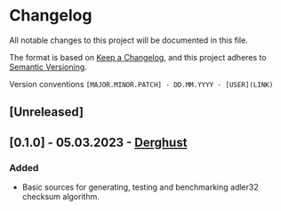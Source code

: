 # Changelog

All notable changes to this project will be documented in this file.

The format is based on [Keep a Changelog](https://keepachangelog.com/en/1.0.0/),
and this project adheres to [Semantic Versioning](https://semver.org/spec/v2.0.0.html).

Version conventions `[MAJOR.MINOR.PATCH] - DD.MM.YYYY - [USER](LINK)`

## [Unreleased]

## [0.1.0] - 05.03.2023 - [Derghust](https://github.com/Derghust)
### Added
- Basic sources for generating, testing and benchmarking adler32 checksum algorithm.